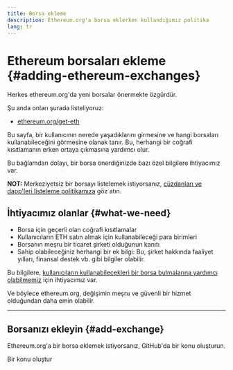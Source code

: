 ```yaml
---
title: Borsa ekleme
description: Ethereum.org'a borsa eklerken kullandığımız politika
lang: tr
---
```


# Ethereum borsaları ekleme {#adding-ethereum-exchanges}

Herkes ethereum.org'da yeni borsalar önermekte özgürdür.

Şu anda onları şurada listeliyoruz:

- [ethereum.org/get-eth](/get-eth/)

Bu sayfa, bir kullanıcının nerede yaşadıklarını girmesine ve hangi borsaları kullanabileceğini görmesine olanak tanır. Bu, herhangi bir coğrafi kısıtlamanın erken ortaya çıkmasına yardımcı olur.

Bu bağlamdan dolayı, bir borsa önerdiğinizde bazı özel bilgilere ihtiyacımız var.

**NOT:** Merkeziyetsiz bir borsayı listelemek istiyorsanız, [cüzdanları ve dapp'leri listeleme politikamıza](/contributing/adding-products/) göz atın.

## İhtiyacımız olanlar {#what-we-need}

- Borsa için geçerli olan coğrafi kısıtlamalar
- Kullanıcıların ETH satın almak için kullanabileceği para birimleri
- Borsanın meşru bir ticaret şirketi olduğunun kanıtı
- Sahip olabileceğiniz herhangi bir ek bilgi: Bu, şirket hakkında faaliyet yılları, finansal destek vb. gibi bilgiler olabilir.

Bu bilgilere, [kullanıcıların kullanabilecekleri bir borsa bulmalarına yardımcı olabilmemiz](/get-eth/#country-picker) için ihtiyacımız var.

Ve böylece ethereum.org, değişimin meşru ve güvenli bir hizmet olduğundan daha emin olabilir.

---

## Borsanızı ekleyin {#add-exchange}

Ethereum.org'a bir borsa eklemek istiyorsanız, GitHub'da bir konu oluşturun.

<ButtonLink to="https://github.com/ethereum/ethereum-org-website/issues/new?assignees=&labels=content+%3Afountain_pen%3A&template=suggest_exchange.yaml">
  Bir konu oluştur
</ButtonLink>
